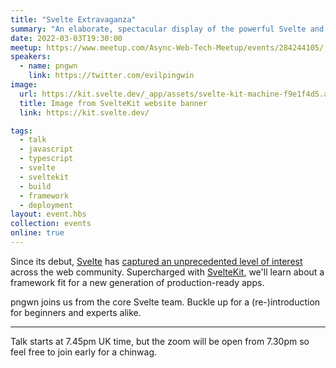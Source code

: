 ```yaml
---
title: "Svelte Extravaganza"
summary: "An elaborate, spectacular display of the powerful Svelte and SvelteKit"
date: 2022-03-03T19:30:00
meetup: https://www.meetup.com/Async-Web-Tech-Meetup/events/284244105/
speakers:
  - name: pngwn
    link: https://twitter.com/evilpingwin
image:
  url: https://kit.svelte.dev/_app/assets/svelte-kit-machine-f9e1f4d5.avif
  title: Image from SvelteKit website banner
  link: https://kit.svelte.dev/

tags:
  - talk
  - javascript
  - typescript
  - svelte
  - sveltekit
  - build
  - framework
  - deployment
layout: event.hbs
collection: events
online: true
---
```


Since its debut, [Svelte][svelte] has [captured an unprecedented level of interest][stateofjs] across the web community. Supercharged with [SvelteKit][sveltekit], we'll learn about a framework fit for a new generation of production-ready apps.

pngwn joins us from the core Svelte team. Buckle up for a (re-)introduction for beginners and experts alike.

---

Talk starts at 7.45pm UK time, but the zoom will be open from 7.30pm so feel free to join early for a chinwag.

[svelte]: https://svelte.dev/
[sveltekit]: https://kit.svelte.dev/
[stateofjs]: https://2021.stateofjs.com/en-US/libraries/front-end-frameworks/#front_end_frameworks_experience_ranking

